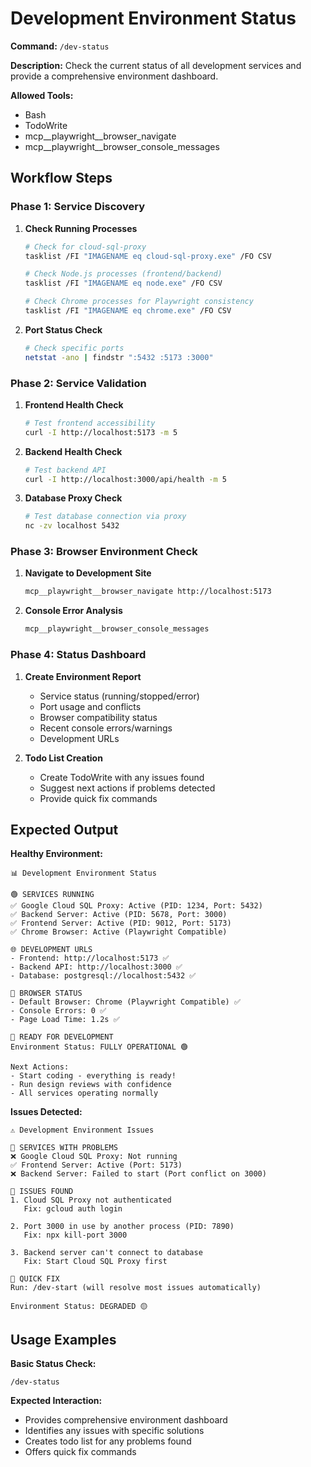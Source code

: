 # Development Environment Status

**Command:** `/dev-status`

**Description:** Check the current status of all development services and provide a comprehensive environment dashboard.

**Allowed Tools:**
- Bash
- TodoWrite
- mcp__playwright__browser_navigate
- mcp__playwright__browser_console_messages

## Workflow Steps

### Phase 1: Service Discovery
1. **Check Running Processes**
   ```bash
   # Check for cloud-sql-proxy
   tasklist /FI "IMAGENAME eq cloud-sql-proxy.exe" /FO CSV
   
   # Check Node.js processes (frontend/backend)
   tasklist /FI "IMAGENAME eq node.exe" /FO CSV
   
   # Check Chrome processes for Playwright consistency
   tasklist /FI "IMAGENAME eq chrome.exe" /FO CSV
   ```

2. **Port Status Check**
   ```bash
   # Check specific ports
   netstat -ano | findstr ":5432 :5173 :3000"
   ```

### Phase 2: Service Validation
1. **Frontend Health Check**
   ```bash
   # Test frontend accessibility
   curl -I http://localhost:5173 -m 5
   ```

2. **Backend Health Check**
   ```bash
   # Test backend API
   curl -I http://localhost:3000/api/health -m 5
   ```

3. **Database Proxy Check**
   ```bash
   # Test database connection via proxy
   nc -zv localhost 5432
   ```

### Phase 3: Browser Environment Check
1. **Navigate to Development Site**
   ```bash
   mcp__playwright__browser_navigate http://localhost:5173
   ```

2. **Console Error Analysis**
   ```bash
   mcp__playwright__browser_console_messages
   ```

### Phase 4: Status Dashboard
1. **Create Environment Report**
   - Service status (running/stopped/error)
   - Port usage and conflicts
   - Browser compatibility status
   - Recent console errors/warnings
   - Development URLs

2. **Todo List Creation**
   - Create TodoWrite with any issues found
   - Suggest next actions if problems detected
   - Provide quick fix commands

## Expected Output

**Healthy Environment:**
```
📊 Development Environment Status

🟢 SERVICES RUNNING
✅ Google Cloud SQL Proxy: Active (PID: 1234, Port: 5432)
✅ Backend Server: Active (PID: 5678, Port: 3000)
✅ Frontend Server: Active (PID: 9012, Port: 5173)
✅ Chrome Browser: Active (Playwright Compatible)

🌐 DEVELOPMENT URLS
- Frontend: http://localhost:5173 ✅
- Backend API: http://localhost:3000 ✅
- Database: postgresql://localhost:5432 ✅

🔧 BROWSER STATUS
- Default Browser: Chrome (Playwright Compatible) ✅
- Console Errors: 0 ✅
- Page Load Time: 1.2s ✅

🎯 READY FOR DEVELOPMENT
Environment Status: FULLY OPERATIONAL 🟢

Next Actions:
- Start coding - everything is ready!
- Run design reviews with confidence
- All services operating normally
```

**Issues Detected:**
```
⚠️ Development Environment Issues

🔴 SERVICES WITH PROBLEMS
❌ Google Cloud SQL Proxy: Not running
✅ Frontend Server: Active (Port: 5173)
❌ Backend Server: Failed to start (Port conflict on 3000)

🚨 ISSUES FOUND
1. Cloud SQL Proxy not authenticated
   Fix: gcloud auth login
   
2. Port 3000 in use by another process (PID: 7890)
   Fix: npx kill-port 3000
   
3. Backend server can't connect to database
   Fix: Start Cloud SQL Proxy first

🔧 QUICK FIX
Run: /dev-start (will resolve most issues automatically)

Environment Status: DEGRADED 🟡
```

## Usage Examples

**Basic Status Check:**
```
/dev-status
```

**Expected Interaction:**
- Provides comprehensive environment dashboard
- Identifies any issues with specific solutions
- Creates todo list for any problems found
- Offers quick fix commands